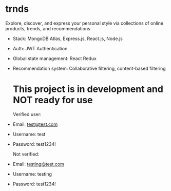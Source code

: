 # trnds
Explore, discover, and express your personal style via collections of online products, trends, and recommendations
- Stack: MongoDB Atlas, Express.js, React.js, Node.js
- Auth: JWT Authentication
- Global state management: React Redux
- Recommendation system: Collaborative filtering, content-based filtering
  
  # This project is in development and NOT ready for use
  Verified user:
- Email: test@test.com
- Username: test
- Password: test1234!

  Not verified:
- Email: testing@test.com
- Username: testing
- Password: test1234!
